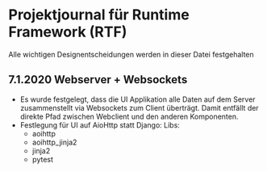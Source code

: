 # Projektjournal für Runtime Framework (RTF)
Alle wichtigen Designentscheidungen werden in dieser Datei festgehalten

## 7.1.2020 Webserver + Websockets
- Es wurde festgelegt, dass die UI Applikation alle Daten auf dem Server zusammenstellt via Websockets zum Client überträgt. Damit entfällt der direkte Pfad zwischen Webclient und den anderen Komponenten.
- Festlegung für UI auf AioHttp statt Django:
    Libs:
    - aoihttp
    - aoihttp_jinja2
    - jinja2
    - pytest